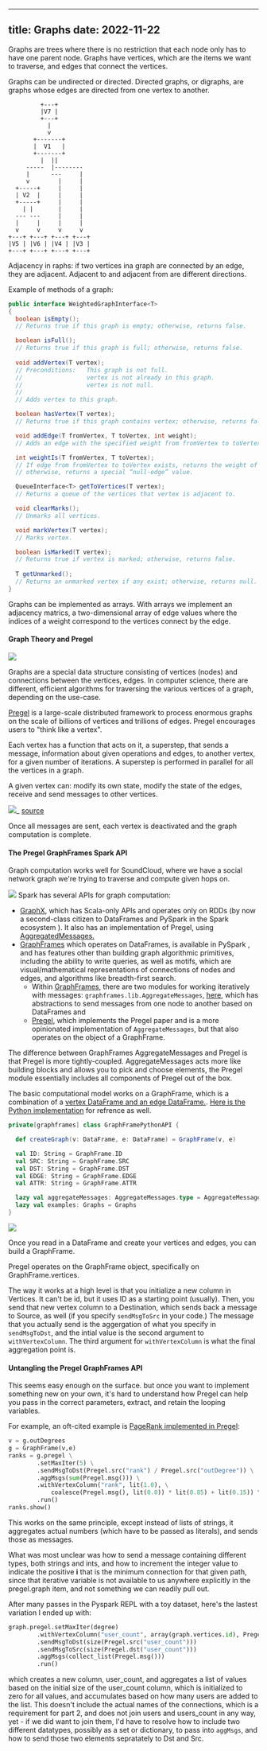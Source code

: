 ---
title: Graphs
date: 2022-11-22
----

Graphs are trees where there is no restriction that each node only has to have one parent node. Graphs have vertices, which are the 
items we want to traverse, and edges that connect the vertices. 

Graphs can be undirected or directed. Directed graphs, or digraphs, are graphs whose edges are directed from one vertex to another. 

```
         +---+         
         |V7 |         
         +---+         
           |           
           v           
       +-------+       
       |  V1   |       
       +-------+       
         |  ||         
     -----  |--------  
     |      ---     |  
     v        |     |  
  +-----+     |     |  
  | V2  |     |     |  
  +-----+     |     |  
    | |       |     |  
  --- ---     |     |  
  |     |     |     |  
  v     v     v     v  
+---+ +---+ +---+ +---+
|V5 | |V6 | |V4 | |V3 |
+---+ +---+ +---+ +---+
```

Adjacency in raphs: if two vertices ina  graph are connected by an edge, they are adjacent. Adjacent to and adjacent from are different directions. 

Example of methods of a graph:

```java
public interface WeightedGraphInterface<T>
{
  boolean isEmpty();
  // Returns true if this graph is empty; otherwise, returns false.

  boolean isFull();
  // Returns true if this graph is full; otherwise, returns false.
  
  void addVertex(T vertex);
  // Preconditions:   This graph is not full.
  //                  vertex is not already in this graph.
  //                  vertex is not null.
  //
  // Adds vertex to this graph.

  boolean hasVertex(T vertex);
  // Returns true if this graph contains vertex; otherwise, returns false.

  void addEdge(T fromVertex, T toVertex, int weight);
  // Adds an edge with the specified weight from fromVertex to toVertex.

  int weightIs(T fromVertex, T toVertex);
  // If edge from fromVertex to toVertex exists, returns the weight of edge;
  // otherwise, returns a special “null-edge” value.

  QueueInterface<T> getToVertices(T vertex);
  // Returns a queue of the vertices that vertex is adjacent to.

  void clearMarks();
  // Unmarks all vertices.

  void markVertex(T vertex);
  // Marks vertex.

  boolean isMarked(T vertex);
  // Returns true if vertex is marked; otherwise, returns false.
  
  T getUnmarked();
  // Returns an unmarked vertex if any exist; otherwise, returns null.
}
```

Graphs can be implemented as arrays.  With arrays we implement an adjacency matrics, a two-dimensional array of edge values where the indices of a weight correspond to the vertices connect by the edge. 

#### Graph Theory and Pregel

![](node.png)

Graphs are a special data structure consisting of vertices (nodes) and connections between the vertices, edges. In computer science, there are different, efficient algorithms for traversing the various vertices of a graph, depending on the use-case. 

[Pregel](https://blog.acolyer.org/2015/05/26/pregel-a-system-for-large-scale-graph-processing/) is a large-scale distributed framework to process enormous graphs on the scale of billions of vertices and trillions of edges. Pregel encourages users to "think like a vertex". 

Each vertex has a function that acts on it, a superstep, that sends a message, information about given operations and edges, to another vertex, for a given number of iterations. A superstep is performed in parallel for all the vertices in a graph. 

A given vertex can: modify its own state, modify the state of the edges, receive and send messages to other vertices. 

![](https://hpe-developer-portal.s3.amazonaws.com/uploads/media/2020/12/image19-1608101204300.png)_
[source](https://developer.hpe.com/blog/analyzing-flight-delays-with-apache-spark-graphframes-and-mapr-database/)

Once all messages are sent, each vertex is deactivated and the graph computation is complete. 

#### The Pregel GraphFrames Spark API

Graph computation works well for SoundCloud, where we have a social network graph we're trying to traverse and compute given hops on. 


![](core_apis.png)
Spark has several APIs for graph computation: 

+ [GraphX](https://spark.apache.org/graphx/), which has Scala-only APIs and operates only on RDDs (by now a second-class citizen to DataFrames and PySpark in the Spark ecosystem ). It also has an implementation of Pregel, using [AggregatedMessages.](https://ingaredblog.wordpress.com/2016/09/20/advanced-graph-algorithms-in-spark-using-graphx-aggregated-messages-and-collective-communication-techniques/)
+ [GraphFrames](https://www.oreilly.com/library/view/learning-apache-spark/9781785885136/ch07s10.html) which operates on DataFrames, is available in PySpark , and has features other than building graph algorithmic primitives, including the ability to write queries, as well as motifs, which are visual/mathematical representations of connections of nodes and edges, and algorithms like breadth-first search.  
  + Within [GraphFrames](https://graphframes.github.io/graphframes/docs/_site/api/python/index.html#), there are two modules for working iteratively with messages: `graphframes.lib.AggregateMessages`, [here](https://graphframes.github.io/graphframes/docs/_site/api/python/graphframes.lib.html), which has abstractions to send messages from one node to another based on DataFrames and
  + [Pregel](https://graphframes.github.io/graphframes/docs/_site/api/python/graphframes.lib.html#graphframes.lib.Pregel), which implements the Pregel paper and is a more opinionated implementation of `AggregateMessages`, but that also operates on the object of a GraphFrame. 

The difference between GraphFrames AggregateMessages and Pregel is that Pregel is more tightly-coupled. AggregateMessages acts more like building blocks and allows you to pick and choose elements, the Pregel module essentially includes all components of Pregel out of the box.  

The basic computational model works on a GraphFrame, which is a combination of a [vertex DataFrame and an edge DataFrame.](https://github.com/graphframes/graphframes/blob/2a0eeb0b52ca215f431cc3ee5218b72f79f2d8f8/src/main/scala/org/graphframes/GraphFramePythonAPI.scala#L10). [Here is the Python implementation](https://github.com/graphframes/graphframes/blob/2a0eeb0b52ca215f431cc3ee5218b72f79f2d8f8/python/graphframes/graphframe.py#L45) for refrence as well. 

```scala
private[graphframes] class GraphFramePythonAPI {

  def createGraph(v: DataFrame, e: DataFrame) = GraphFrame(v, e)

  val ID: String = GraphFrame.ID
  val SRC: String = GraphFrame.SRC
  val DST: String = GraphFrame.DST
  val EDGE: String = GraphFrame.EDGE
  val ATTR: String = GraphFrame.ATTR

  lazy val aggregateMessages: AggregateMessages.type = AggregateMessages
  lazy val examples: Graphs = Graphs
}
```
![](graphframe.png)

Once you read in a DataFrame and create your vertices and edges, you can build a GraphFrame. 

Pregel operates on the GraphFrame object, specifically on GraphFrame.vertices. 

The way it works at a high level is that you initialize a new column in Vertices. It can't be id, but it uses ID as a starting point (usually). Then, you send that new vertex column to a Destination, which sends back a message to Source, as well (if you specify `sendMsgToSrc` in your code.) The message that you actually send is the aggergation of what you specify in `sendMsgToDst`, and the intial value is the second argument to `withVertexColumn`. The third argument for `withVertexColumn` is what the final aggregation point is. 



#### Untangling the Pregel GraphFrames API

This seems easy enough on the surface. but once you want to implement something new on your own, it's hard to understand how Pregel can help you pass in the correct parameters, extract, and retain the looping variables.  

For example, an oft-cited example is [PageRank implemented in Pregel](https://github.com/shawinbetter/MSBD5003_BigDataComputing/blob/da8a9c1bf59158f6fe8a079278688260f97c74e5/graphframe/graph.ipynb): 

```python
v = g.outDegrees
g = GraphFrame(v,e)
ranks = g.pregel \
        .setMaxIter(5) \
        .sendMsgToDst(Pregel.src("rank") / Pregel.src("outDegree")) \
        .aggMsgs(sum(Pregel.msg())) \
        .withVertexColumn("rank", lit(1.0), \
            coalesce(Pregel.msg(), lit(0.0)) * lit(0.85) + lit(0.15)) \
        .run()
ranks.show()
```

This works on the same principle, except instead of lists of strings, it aggregates actual numbers (which have to be passed as literals), and sends those as messages. 

What was most unclear was how to send a message containing different types, both strings and ints, and how to increment the integer value to indicate the positive **i** that is the minimum connection for that given path, since that iterative variable is not available to us anywhere explicitly in the pregel.graph item, and not something we can readily pull out. 

After many passes in the Pyspark REPL with a toy dataset, here's the lastest variation I ended up with: 

```python
graph.pregel.setMaxIter(degree)
        .withVertexColumn("user_count", array(graph.vertices.id), Pregel.msg())
        .sendMsgToDst(size(Pregel.src("user_count")))
        .sendMsgToSrc(size(Pregel.dst("user_count")))
        .aggMsgs(collect_list(Pregel.msg()))
        .run()
```

which creates a new column, user_count, and aggregates a list of values based on the initial size of the user_count column, which is initialized to zero for all values, and accumulates based on how many users are added to the list. This doesn't include the actual names of the connections, which is a requirement for part 2, and does not join users and users_count in any way, yet - if we did want to join them, I'd have to resolve how to include two different datatypes, possibly as a set or dictionary, to pass into `aggMsgs`, and how to send those two elements sepratately to Dst and Src. 